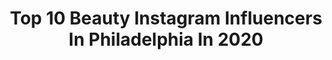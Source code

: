 ---
title: Top 10 Beauty Instagram Influencers In Philadelphia In 2020
description: >-
  Find top beauty Instagram influencers in Philadelphia in 2020. Most popular hashtags: #philadelphia #beauty #philly #fashion.
platform: Instagram
profiles:
  - username: "tiannarogersofficial"
    fullname: >-
      Tianna Rogers “Titi” 😘
    location: "United States"
    followers: 40652
    engagement: 299
    commentsToLikes: 0.067836
    id: ck6tm1219700o0j71v8pfy0ov
    verified: false
    hashtags: "#model, #philly, #philadelphiacityhall, #nyfw"
  - username: "stanleyclarke"
    fullname: >-
      Stanley Clarke
    location: "United States"
    followers: 28380
    engagement: 394
    commentsToLikes: 0.025626
    id: ck5c5008t2gk10i11cld80huf
    verified: false
    hashtags: "#stanleyclarkeband, #musician, #livemusic, #thelyrisquartet"
  - username: "dougspearman"
    fullname: >-
      Doug Spearman
    location: "United States"
    followers: 6375
    engagement: 451
    commentsToLikes: 0.060380
    id: ck5q9l74mbnwv0i112nt6zkxt
    verified: false
    hashtags: "#foundobjects, #artistandwriter, #moviestar, #handsome"
  - username: "bunch.ofbs"
    fullname: >-
      Becca Scholes I Bunch of BS
    location: "United States"
    followers: 10407
    engagement: 700
    commentsToLikes: 0.163115
    id: ck5hn3o7an5830i113z3lyblr
    verified: false
    hashtags: "#sponsored, #fabletics, #affordablefashion, #targetstyle"
  - username: "jacklyn.gerace"
    fullname: >-
      Three Sisters One Closet
    location: "United States"
    followers: 16784
    engagement: 262
    commentsToLikes: 0.025198
    id: ck0ttgi0j2m6q0i19290wan9u
    verified: false
    hashtags: "#philadelphia, #nationalmargaritaday, #aceandcru, #eyebrowlamination"
  - username: "vivvvalencia"
    fullname: >-
      viviana valencia
    location: "United States"
    followers: 39952
    engagement: 578
    commentsToLikes: 0.011634
    id: ck6tvp51snh430j71liiwjm9f
    verified: false
    hashtags: "#abh, #lagirlcosmetics, #norvinavol3, #lagirl"
  - username: "jordynhnasko"
    fullname: >-
      Jordyn Hnasko
    location: "United States"
    followers: 11639
    engagement: 333
    commentsToLikes: 0.048327
    id: ck5c989o6aymc0i1185gdw9rg
    verified: false
    hashtags: "#summer, #jordynhnasko, #fitness, #confidence"
  - username: "philly.dentist"
    fullname: >-
      Dr. Kunal Parikh ✪
    location: "United States"
    followers: 34239
    engagement: 244
    commentsToLikes: 0.130601
    id: ck5zv9kdt3te50i14wtjanf7f
    verified: false
    hashtags: "#rocnation, #phillies, #livelifenice, #brasil"
  - username: "styleqhair"
    fullname: >-
      Style Q  Hair
    location: "United States"
    followers: 54639
    engagement: 120
    commentsToLikes: 0.028566
    id: ck14gtmml6ys70i19ubx43uzx
    verified: false
    hashtags: "#detroithairstylist, #atlantahairstylist, #shorthair, #shorthairstyle"
  - username: "coffeestainedlace"
    fullname: >-
      Sydney Paige
    location: "United States"
    followers: 7464
    engagement: 597
    commentsToLikes: 0.079871
    id: ck6uefk8yqmaa0j717icpgteo
    verified: false
    hashtags: "#blazerstyle, #bridalinspo, #littleblackdress, #boybag"
---